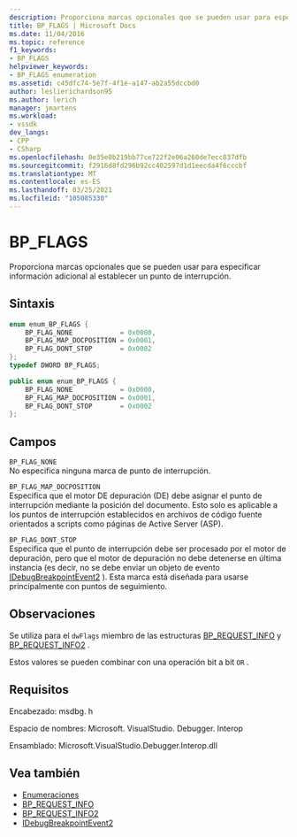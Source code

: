```yaml
---
description: Proporciona marcas opcionales que se pueden usar para especificar información adicional al establecer un punto de interrupción.
title: BP_FLAGS | Microsoft Docs
ms.date: 11/04/2016
ms.topic: reference
f1_keywords:
- BP_FLAGS
helpviewer_keywords:
- BP_FLAGS enumeration
ms.assetid: c45dfc74-5e7f-4f1e-a147-ab2a55dccbd0
author: leslierichardson95
ms.author: lerich
manager: jmartens
ms.workload:
- vssdk
dev_langs:
- CPP
- CSharp
ms.openlocfilehash: 8e35e0b219bb77ce722f2e06a260de7ecc837dfb
ms.sourcegitcommit: f2916d8fd296b92cc402597d1d1eecda4f6cccbf
ms.translationtype: MT
ms.contentlocale: es-ES
ms.lasthandoff: 03/25/2021
ms.locfileid: "105085330"
---
```

# <a name="bp_flags"></a>BP_FLAGS
Proporciona marcas opcionales que se pueden usar para especificar información adicional al establecer un punto de interrupción.

## <a name="syntax"></a>Sintaxis

```cpp
enum enum_BP_FLAGS {
    BP_FLAG_NONE            = 0x0000,
    BP_FLAG_MAP_DOCPOSITION = 0x0001,
    BP_FLAG_DONT_STOP       = 0x0002
};
typedef DWORD BP_FLAGS;
```

```csharp
public enum enum_BP_FLAGS {
    BP_FLAG_NONE            = 0x0000,
    BP_FLAG_MAP_DOCPOSITION = 0x0001,
    BP_FLAG_DONT_STOP       = 0x0002
};
```

## <a name="fields"></a>Campos
`BP_FLAG_NONE`\
No especifica ninguna marca de punto de interrupción.

`BP_FLAG_MAP_DOCPOSITION`\
Especifica que el motor DE depuración (DE) debe asignar el punto de interrupción mediante la posición del documento. Esto solo es aplicable a los puntos de interrupción establecidos en archivos de código fuente orientados a scripts como páginas de Active Server (ASP).

`BP_FLAG_DONT_STOP`\
Especifica que el punto de interrupción debe ser procesado por el motor de depuración, pero que el motor de depuración no debe detenerse en última instancia (es decir, no se debe enviar un objeto de evento [IDebugBreakpointEvent2](../../../extensibility/debugger/reference/idebugbreakpointevent2.md) ). Esta marca está diseñada para usarse principalmente con puntos de seguimiento.

## <a name="remarks"></a>Observaciones
Se utiliza para el `dwFlags` miembro de las estructuras [BP_REQUEST_INFO](../../../extensibility/debugger/reference/bp-request-info.md) y [BP_REQUEST_INFO2](../../../extensibility/debugger/reference/bp-request-info2.md) .

Estos valores se pueden combinar con una operación bit a bit `OR` .

## <a name="requirements"></a>Requisitos
Encabezado: msdbg. h

Espacio de nombres: Microsoft. VisualStudio. Debugger. Interop

Ensamblado: Microsoft.VisualStudio.Debugger.Interop.dll

## <a name="see-also"></a>Vea también
- [Enumeraciones](../../../extensibility/debugger/reference/enumerations-visual-studio-debugging.md)
- [BP_REQUEST_INFO](../../../extensibility/debugger/reference/bp-request-info.md)
- [BP_REQUEST_INFO2](../../../extensibility/debugger/reference/bp-request-info2.md)
- [IDebugBreakpointEvent2](../../../extensibility/debugger/reference/idebugbreakpointevent2.md)
